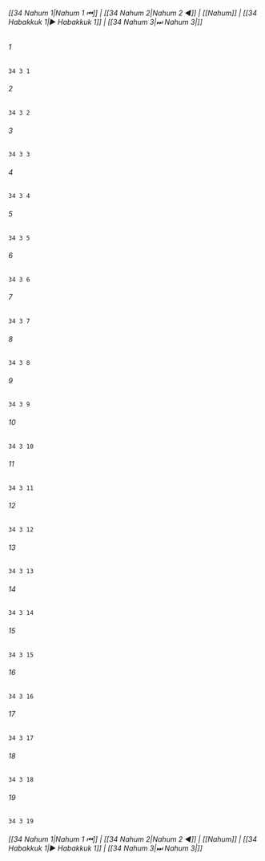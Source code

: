 
###### [[34 Nahum 1|Nahum 1 ⏮]] | [[34 Nahum 2|Nahum 2 ◀]] | [[Nahum]] | [[34 Habakkuk 1|▶ Habakkuk 1]] | [[34 Nahum 3|⏭ Nahum 3|]]

###### 1
``` verse
34 3 1 
```
###### 2
``` verse
34 3 2 
```
###### 3
``` verse
34 3 3 
```
###### 4
``` verse
34 3 4 
```
###### 5
``` verse
34 3 5 
```
###### 6
``` verse
34 3 6 
```
###### 7
``` verse
34 3 7 
```
###### 8
``` verse
34 3 8 
```
###### 9
``` verse
34 3 9 
```
###### 10
``` verse
34 3 10 
```
###### 11
``` verse
34 3 11 
```
###### 12
``` verse
34 3 12 
```
###### 13
``` verse
34 3 13 
```
###### 14
``` verse
34 3 14 
```
###### 15
``` verse
34 3 15 
```
###### 16
``` verse
34 3 16 
```
###### 17
``` verse
34 3 17 
```
###### 18
``` verse
34 3 18 
```
###### 19
``` verse
34 3 19 
```

###### [[34 Nahum 1|Nahum 1 ⏮]] | [[34 Nahum 2|Nahum 2 ◀]] | [[Nahum]] | [[34 Habakkuk 1|▶ Habakkuk 1]] | [[34 Nahum 3|⏭ Nahum 3|]]

